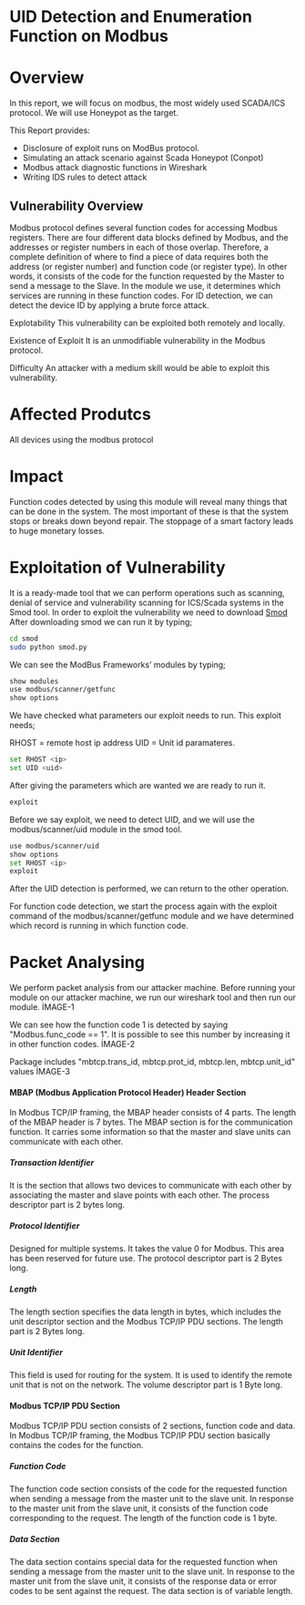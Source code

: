 # UID Detection and Enumeration Function on Modbus

# Overview
In this report, we will focus on modbus, the most widely used SCADA/ICS protocol. We will use Honeypot as the target.

This Report provides:
- Disclosure of exploit runs on ModBus protocol.
- Simulating an attack scenario against Scada Honeypot (Conpot)
- Modbus attack diagnostic functions in Wireshark
- Writing IDS rules to detect attack

## Vulnerability Overview
Modbus protocol defines several function codes for accessing Modbus registers. There are four different data blocks defined by Modbus, and the addresses or register numbers in each of those overlap. Therefore, a complete definition of where to find a piece of data requires both the address (or register number) and function code (or register type). In other words, it consists of the code for the function requested by the Master to send a message to the Slave.
In the module we use, it determines which services are running in these function codes. For ID detection, we can detect the device ID by applying a brute force attack.


Explotability
This vulnerability can be exploited both remotely and locally.

Existence of Exploit
It is an unmodifiable vulnerability in the Modbus protocol.

Difficulty
An attacker with a medium skill would be able to exploit this vulnerability.

# Affected Produtcs
All devices using the modbus protocol

# Impact
Function codes detected by using this module will reveal many things that can be done in the system. The most important of these is that the system stops or breaks down beyond repair. The stoppage of a smart factory leads to huge monetary losses.


# Exploitation of Vulnerability
It is a ready-made tool that we can perform operations such as scanning, denial of service and vulnerability scanning for ICS/Scada systems in the Smod tool.
In order to exploit the vulnerability we need to download [Smod](https://github.com/Joshua1909/smod)
After downloading smod we can run it by typing;

```sh
cd smod
sudo python smod.py
```
We can see the ModBus Frameworks’ modules by typing;
```sh
show modules
use modbus/scanner/getfunc
show options
```
We have checked what parameters our exploit needs to run. This exploit needs;

RHOST = remote host ip address
UID = Unit id
paramateres.
```sh
set RHOST <ip>
set UID <uid>
```
After giving the parameters which are wanted we are ready to run it.
```sh
exploit
```
Before we say exploit, we need to detect UID, and we will use the modbus/scanner/uid module in the smod tool.
```sh
use modbus/scanner/uid
show options
set RHOST <ip>
exploit
```
After the UID detection is performed, we can return to the other operation.

For function code detection, we start the process again with the exploit command of the modbus/scanner/getfunc module and we have determined which record is running in which function code.

# Packet Analysing
We perform packet analysis from our attacker machine. Before running your module on our attacker machine, we run our wireshark tool and then run our module.
İMAGE-1

We can see how the function code 1 is detected by saying "Modbus.func_code == 1". It is possible to see this number by increasing it in other function codes.
İMAGE-2


Package includes "mbtcp.trans_id, mbtcp.prot_id, mbtcp.len, mbtcp.unit_id" values
İMAGE-3
#### MBAP (Modbus Application Protocol Header) Header Section
In Modbus TCP/IP framing, the MBAP header consists of 4 parts. The length of the MBAP header is 7 bytes. The MBAP section is for the communication function. It carries some information so that the master and slave units can communicate with each other.
##### Transaction Identifier 
It is the section that allows two devices to communicate with each other by associating the master and slave points with each other. The process descriptor part is 2 bytes long.
##### Protocol Identifier 
Designed for multiple systems. It takes the value 0 for Modbus. This area has been reserved for future use. The protocol descriptor part is 2 Bytes long.
##### Length 
The length section specifies the data length in bytes, which includes the unit descriptor section and the Modbus TCP/IP PDU sections. The length part is 2 Bytes long.
##### Unit Identifier
This field is used for routing for the system. It is used to identify the remote unit that is not on the network. The volume descriptor part is 1 Byte long.

#### Modbus TCP/IP PDU Section
Modbus TCP/IP PDU section consists of 2 sections, function code and data. In Modbus TCP/IP framing, the Modbus TCP/IP PDU section basically contains the codes for the function.

##### Function Code
The function code section consists of the code for the requested function when sending a message from the master unit to the slave unit. In response to the master unit from the slave unit, it consists of the function code corresponding to the request. The length of the function code is 1 byte.
##### Data Section
The data section contains special data for the requested function when sending a message from the master unit to the slave unit. In response to the master unit from the slave unit, it consists of the response data or error codes to be sent against the request. The data section is of variable length.











